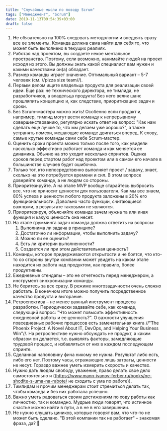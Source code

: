 ```yaml
---
title: "Случайные мысли по поводу Scrum"
tags: ["Менеджмент", "Scrum"]
date: 2019-11-13T09:54:39+03:00
draft: false
---
```


1. Не обязательно на 100% следовать методологии и внедрять сразу все ее элементы. Команда должна сама найти для себя то, что может быть выполнено в текущих реалиях.
2. Работая над проектом, вы создаете некое ментальное пространство. Поэтому, если возможно, нанимайте людей на проект исходя из этого. Вы должны знать какой специалист вам нужен и какими качествами он(а) обладает.
3. Размер команды играет значение. Оптимальный вариант – 5-7 человек (см. //pizza size team//).
4. Первым делом ищите владельца продукта для реализации своей идеи. Еще раз: не технического директора, не тимлида, не разработчиков, а владельца продукта! Без него велик шанс прошляпить концепцию и, как следствие, приоритизацию задач и сроки.
5. Без Scrum–мастера можно жить! Особенно если продакт и, например, тимлид могут вести команду к непрерывному совершенствованию, регулярно искать ответ на вопрос: "Как нам сделать еще лучше то,  что мы делаем уже хорошо?", а также устранять помехи, мешающие команде двигаться вперед. К слову, самые крутые команды сами себе Scrum-мастер.
6. Оценить сроки проекта можно только после того, как увидели насколько эффективно работает команда и как меняется ее динамика. Обычно на это уходит несколько спринтов. Оценка сроков перед стартом работ над проектом или в самом его начале в большинстве случаев будет ошибочна.
7. Только тот, кто непосредственно выполняет проект / задачу, знает, сколько на это потребуется времени и сил. В этом вопросе доверяйте команде, а не людям со стороны.
8. Приоритезируйте. А на этапе MVP вообще старайтесь выбросить все, что не приносит ценности для пользователя. Как мы все знаем, 80% успеха и ценности любого продукта заложены в 20% его функциональности. Довольно часто функции, считающиеся важными, в результате таковыми не являются. 
9. Приоритезируя, объясняйте команде зачем нужна та или иная функция и какую ценность она несет.
10. На этапе грумминга задач команда должна ответить на вопросы:
    1. Выполнима ли задача в принципе?
    2. Достаточно ли информации, чтобы выполнить задачу?
    3. Можно ли ее оценить?
    4. Есть ли критерии выполненности?
    5. Создается ли при этом действительная ценность?
11. Команды, которое придерживаются открытости и не боятся, что кто-то со стороны внутри компании может увидеть на каком этапе находится их работа над продуктом, как правило, более продуктивны.
12. Ежедневные стендапы – это не отчетность перед менеджером, а инструмент синхронизации команды.
13. Не беритесь за все сразу. В режиме многозадачности очень сложно работать. В конечном итоге можно получить посредственное качество продукта и выгорание.
14. Ретроспектива – не менее важный инструмент процесса разработки. Периодически задавайте себе, как команде, следующий вопрос: "Что может повысить эффективность ежедневной работы и ее ценность?". О важности улучшения повседневных рабочих процессов есть замечательная книга //"The Phoenix Project: A Novel About IT, DevOps, and Helping Your Business Win"//. На ретроспективе нужно обсуждать не продукт, а каким образом он делается, т.е. выявлять факторы, замедляющие трудовой процесс, и избавляться от них в каждом последующем спринте.
15. Сделанная наполовину фича никому не нужна. Результат либо есть, либо его нет. Поэтому часы, отражающие лишь затраты, ценности не несут. Гораздо важнее уметь измерить скорость и качество.
16. Нужно дать людям свободу, уважение, право делать свое дело самостоятельно и ((https://www.mann-ivanov-ferber.ru/books/ne-shodite-s-uma-na-rabote/ не сходить с ума по работе)).
17. Тимлидам и прочим менеджерам стоит стремиться делать так, чтобы команда и без них работала успешно.
18. Важно уметь радоваться своим достижениям по ходу работы как личностно, так и командно. Мудрые люди говорят, что истинное счастье можно найти в пути, а в не в его завершении.
19. Не нужно слушать циников, которые говорят вам, что что-то не может быть сделано. "В этой компании так не работает" – знакомая фраза, да? 🙂

